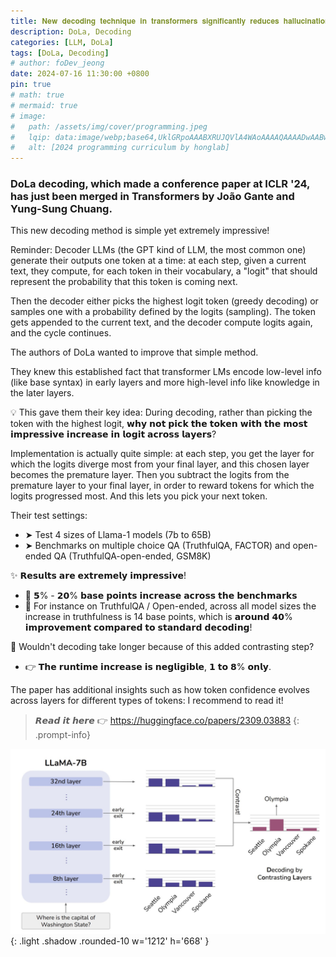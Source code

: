 ```yaml
---
title: 𝐍𝐞𝐰 𝐝𝐞𝐜𝐨𝐝𝐢𝐧𝐠 𝐭𝐞𝐜𝐡𝐧𝐢𝐪𝐮𝐞 𝐢𝐧 𝐭𝐫𝐚𝐧𝐬𝐟𝐨𝐫𝐦𝐞𝐫𝐬 𝐬𝐢𝐠𝐧𝐢𝐟𝐢𝐜𝐚𝐧𝐭𝐥𝐲 𝐫𝐞𝐝𝐮𝐜𝐞𝐬 𝐡𝐚𝐥𝐥𝐮𝐜𝐢𝐧𝐚𝐭𝐢𝐨𝐧𝐬 👏
description: DoLa, Decoding
categories: [LLM, DoLa]
tags: [DoLa, Decoding]
# author: foDev_jeong
date: 2024-07-16 11:30:00 +0800
pin: true
# math: true
# mermaid: true
# image:
#   path: /assets/img/cover/programming.jpeg
#   lqip: data:image/webp;base64,UklGRpoAAABXRUJQVlA4WAoAAAAQAAAADwAABwAAQUxQSDIAAAARL0AmbZurmr57yyIiqE8oiG0bejIYEQTgqiDA9vqnsUSI6H+oAERp2HZ65qP/VIAWAFZQOCBCAAAA8AEAnQEqEAAIAAVAfCWkAALp8sF8rgRgAP7o9FDvMCkMde9PK7euH5M1m6VWoDXf2FkP3BqV0ZYbO6NA/VFIAAAA
#   alt: [2024 programming curriculum by honglab]
---
```




### DoLa decoding, which made a conference paper at ICLR '24, has just been merged in Transformers by João Gante and Yung-Sung Chuang.
This new decoding method is simple yet extremely impressive!

Reminder: Decoder LLMs (the GPT kind of LLM, the most common one) generate their outputs one token at a time: at each step, given a current text, they compute, for each token in their vocabulary, a "logit" that should represent the probability that this token is coming next.

Then the decoder either picks the highest logit token (greedy decoding) or samples one with a probability defined by the logits (sampling). The token gets appended to the current text, and the decoder compute logits again, and the cycle continues.

The authors of DoLa wanted to improve that simple method. 

They knew this established fact that transformer LMs encode low-level info (like base syntax) in early layers and more high-level info like knowledge in the later layers.

💡 This gave them their key idea: During decoding, rather than picking the token with the highest logit, 𝘄𝗵𝘆 𝗻𝗼𝘁 𝗽𝗶𝗰𝗸 𝘁𝗵𝗲 𝘁𝗼𝗸𝗲𝗻 𝘄𝗶𝘁𝗵 𝘁𝗵𝗲 𝗺𝗼𝘀𝘁 𝗶𝗺𝗽𝗿𝗲𝘀𝘀𝗶𝘃𝗲 𝗶𝗻𝗰𝗿𝗲𝗮𝘀𝗲 𝗶𝗻 𝗹𝗼𝗴𝗶𝘁 𝗮𝗰𝗿𝗼𝘀𝘀 𝗹𝗮𝘆𝗲𝗿𝘀?

Implementation is actually quite simple: at each step, you get the layer for which the logits diverge most from your final layer, and this chosen layer becomes the premature layer. Then you subtract the logits from the premature layer to your final layer, in order to reward tokens for which the logits progressed most. And this lets you pick your next token.

Their test settings:
- ➤ Test 4 sizes of Llama-1 models (7b to 65B)
- ➤ Benchmarks on multiple choice QA (TruthfulQA, FACTOR) and open-ended QA (TruthfulQA-open-ended, GSM8K)

✨ 𝗥𝗲𝘀𝘂𝗹𝘁𝘀 𝗮𝗿𝗲 𝗲𝘅𝘁𝗿𝗲𝗺𝗲𝗹𝘆 𝗶𝗺𝗽𝗿𝗲𝘀𝘀𝗶𝘃𝗲!
- 🚀 𝟱% - 𝟮𝟬% 𝗯𝗮𝘀𝗲 𝗽𝗼𝗶𝗻𝘁𝘀 𝗶𝗻𝗰𝗿𝗲𝗮𝘀𝗲 𝗮𝗰𝗿𝗼𝘀𝘀 𝘁𝗵𝗲 𝗯𝗲𝗻𝗰𝗵𝗺𝗮𝗿𝗸𝘀
- 🚀 For instance on TruthfulQA / Open-ended, across all model sizes the increase in truthfulness is 14 base points, which is 𝗮𝗿𝗼𝘂𝗻𝗱 𝟰𝟬% 𝗶𝗺𝗽𝗿𝗼𝘃𝗲𝗺𝗲𝗻𝘁 𝗰𝗼𝗺𝗽𝗮𝗿𝗲𝗱 𝘁𝗼 𝘀𝘁𝗮𝗻𝗱𝗮𝗿𝗱 𝗱𝗲𝗰𝗼𝗱𝗶𝗻𝗴!

🤔 Wouldn't decoding take longer because of this added contrasting step?
- 👉 𝗧𝗵𝗲 𝗿𝘂𝗻𝘁𝗶𝗺𝗲 𝗶𝗻𝗰𝗿𝗲𝗮𝘀𝗲 𝗶𝘀 𝗻𝗲𝗴𝗹𝗶𝗴𝗶𝗯𝗹𝗲, 𝟭 𝘁𝗼 𝟴% 𝗼𝗻𝗹𝘆.

The paper has additional insights such as how token confidence evolves across layers for different types of tokens: I recommend to read it!

> 𝙍𝙚𝙖𝙙 𝙞𝙩 𝙝𝙚𝙧𝙚 👉 <https://huggingface.co/papers/2309.03883>
{: .prompt-info}

![ DoLa new Decoding Tech ](/assets/img/llm/DoLa-new-decoding-tech.jpeg){: .light .shadow .rounded-10 w='1212' h='668' }
